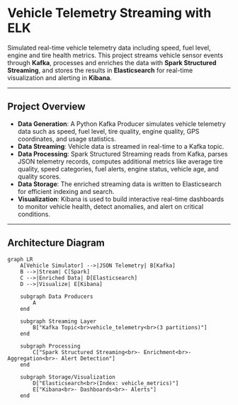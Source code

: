 # Vehicle Telemetry Streaming with ELK

Simulated real-time vehicle telemetry data including speed, fuel level, engine and tire health metrics. This project streams vehicle sensor events through **Kafka**, processes and enriches the data with **Spark Structured Streaming**, and stores the results in **Elasticsearch** for real-time visualization and alerting in **Kibana**.

---

## Project Overview

- **Data Generation**: A Python Kafka Producer simulates vehicle telemetry data such as speed, fuel level, tire quality, engine quality, GPS coordinates, and usage statistics.
- **Data Streaming**: Vehicle data is streamed in real-time to a Kafka topic.
- **Data Processing**: Spark Structured Streaming reads from Kafka, parses JSON telemetry records, computes additional metrics like average tire quality, speed categories, fuel alerts, engine status, vehicle age, and quality scores.
- **Data Storage**: The enriched streaming data is written to Elasticsearch for efficient indexing and search.
- **Visualization**: Kibana is used to build interactive real-time dashboards to monitor vehicle health, detect anomalies, and alert on critical conditions.

---
## Architecture Diagram

```mermaid
graph LR
    A[Vehicle Simulator] -->|JSON Telemetry| B[Kafka]
    B -->|Stream| C[Spark]
    C -->|Enriched Data| D[Elasticsearch]
    D -->|Visualize| E[Kibana]
    
    subgraph Data Producers
        A
    end
    
    subgraph Streaming Layer
        B["Kafka Topic<br>vehicle_telemetry<br>(3 partitions)"]
    end
    
    subgraph Processing
        C["Spark Structured Streaming<br>- Enrichment<br>- Aggregation<br>- Alert Detection"]
    end
    
    subgraph Storage/Visualization
        D["Elasticsearch<br>(Index: vehicle_metrics)"]
        E["Kibana<br>- Dashboards<br>- Alerts"]
    end
